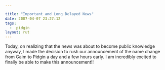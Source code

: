 ```yaml
---

title: "Important and Long Delayed News"
date: 2007-04-07 23:27:12
tags:
  -  pidgin
layout: rut
---
```


Today, on realizing that the news was about to become public knowledge anyway, I made the decision to rush our announcement of the name change from Gaim to Pidgin a day and a few hours early.  I am incredibly excited to finally be able to make this announcement!!

